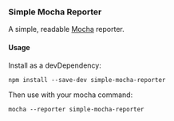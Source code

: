 ### Simple Mocha Reporter

A simple, readable [Mocha](https://mochajs.org/) reporter.

#### Usage

Install as a devDependency:

```
npm install --save-dev simple-mocha-reporter
```

Then use with your mocha command:

```
mocha --reporter simple-mocha-reporter
```